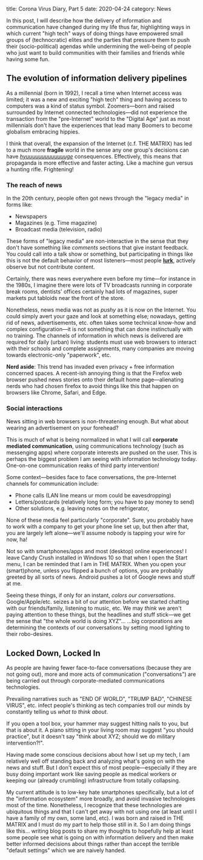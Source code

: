 title: Corona Virus Diary, Part 5
date: 2020-04-24
category: News

In this post, I will describe how the delivery of information and
communication have changed during my life thus far, highlighting ways
in which current "high tech" ways of doing things have empowered small
groups of (technocratic) elites and the parties that pressure them to
push their (socio-political) agendas while undermining the well-being
of people who just want to build communities with their families
and friends while having some fun.

The evolution of information delivery pipelines
-----------------------------------------------

As a millennial (born in 1992), I recall a time when Internet access
was limited; it was a new and exciting "high tech" thing and having
access to computers was a kind of status symbol. Zoomers&mdash;born
and raised surrounded by Internet connected technologies&mdash;did not
experience the transaction from the "pre-Internet" world to the
"Digital Age" just as most millennials don't have the experiences that
lead many Boomers to become globalism embracing hippies.

I think that overall, the expansion of the Internet (c.f. THE MATRIX)
has led to a much more **fragile** world in the sense any one group's
decisions can have
[*hyuuuuuuuuuuuuuge*](https://www.youtube.com/watch?v=EEA33bAXyNM)
consequences. Effectively, this means that propaganda is more
effective and faster acting. Like a machine gun versus a hunting
rifle. Frightening!

### The reach of news

In the 20th century, people often got news through the "legacy media"
in forms like:

- Newspapers
- Magazines (e.g. Time magazine)
- Broadcast media (television, radio)

These forms of "legacy media" are non-interactive in the sense that
they don't have something like *comments* sections that give instant
feedback. You could call into a talk show or something, but
participating in things like this is not the default behavior of most
listeners&mdash;most people
[**lurk**](https://www.urbandictionary.com/define.php?term=lurk),
actively observe but not contribute content.

Certainly, there was news everywhere even before my time&mdash;for
instance in the 1980s, I imagine there were lots of TV broadcasts
running in corporate break rooms, dentists' offices certainly had lots
of magazines, super markets put tabloids near the front of the
store.

Nonetheless, news media was not as *pushy* as it is now on the
Internet. You could simply avert your gaze and look at something else;
nowadays, getting rid of news, advertisements, etc. often takes some
technical know-how and complex configuration&mdash;it is not something
that can done instinctually with no training. The channels of
information in which news is delivered are required for daily (urban)
living: students must use web browsers to interact with their schools
and complete assignments, many companies are moving towards
electronic-only "paperwork", etc. 

**Nerd aside**: This trend has invaded even privacy + free information
concerned spaces.  A recent-ish annoying thing is that the Firefox web
browser pushed news stories onto their default home
page&mdash;alienating nerds who had chosen firefox to avoid things
like this that happen on browsers like Chrome, Safari, and Edge.

### Social interactions

News sitting in web browsers is non-threatening enough. But what about
wearing an advertisement on your forehead?

This is much of what is being normalized in what I will call
**corporate mediated communication**, using communications technology
(such as messenging apps) where corporate interests are pushed on the
user. This is perhaps the biggest problem I am seeing with information
technology today. One-on-one communication reaks of third party
intervention!

Some context&mdash;besides face to face conversations, the
pre-Internet channels for communication include:

- Phone calls (LAN line means ur mom could be eavesdropping)
- Letters/postcards (relatively long form; you have to pay money to send)
- Other solutions, e.g. leaving notes on the refrigerator, 

None of these media feel particularly "corporate". Sure, you probably
have to work with a company to get your phone line set up, but then
after that, you are largely left alone&mdash;we'll assume nobody is
tapping your wire for now, ha!

Not so with smartphones/apps and most (desktop) online experiences!  I
leave Candy Crush installed in Windows 10 so that when I open the
Start menu, I can be reminded that I am in THE MATRIX. When you open
your (smart)phone, unless you flipped a bunch of options, you are
probably greeted by all sorts of news. Android pushes a lot of Google
news and stuff at me.

Seeing these things, if only for an instant, *colors our
conversations*. Google/Apple/etc. seizes a bit of our attention before
we started chatting with our friends/family, listening to music, etc.
We may *think* we aren't paying attention to these things, but the
headlines and stuff stick&mdash;we get the sense that "the whole world
is doing XYZ"... ...big corporations are determining the contexts of
our conversations by setting mood lighting to their robo-desires.

Locked Down, Locked In
----------------------

As people are having fewer face-to-face conversations (because they
are not going out), more and more acts of communication
("conversations") are being carried out through corporate-mediated
communications technologies.

Prevailing narratives such as "END OF WORLD", "TRUMP BAD", "CHINESE
VIRUS", etc. infect people's thinking as tech companies troll our
minds by constantly telling us *what to think about*.

If you open a tool box, your hammer may suggest hitting nails to you,
but that is about it. A piano sitting in your living room may suggest
"you should practice", but it doesn't say "think about XYZ; should we
do military intervention?!".

Having made some conscious decisions about how I set up my tech, I am
relatively well off standing back and analyzing what's going on with
the news and stuff. But I don't expect this of most
people&mdash;especially if they are busy doing important work like
saving people as medical workers or keeping our (already crumbling)
infrastructure from totally collapsing.

My current attitude is to low-key hate smartphones specifically, but a
lot of the "information ecosystem" more broadly, and avoid invasive
technologies most of the time. Nonetheless, I recognize that these
technologies are ubiquitous things and that I can't get away with not
using one (at least until I have a family of my own, some land,
etc). I was born and raised in THE MATRIX and I must do my part to
help those still in it. So I am doing things like this... writing blog
posts to share my thoughts to hopefully help at least some people see
what is going on with information delivery and then make better
informed decisions about things rather than accept the terrible
"default settings" which we are naively handed.
